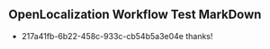 ## OpenLocalization Workflow Test MarkDown
* 217a41fb-6b22-458c-933c-cb54b5a3e04e thanks!

<!--HONumber=Sep16_HO1-->


